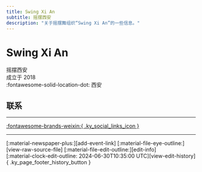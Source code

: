 ```yaml
---
title: Swing Xi An
subtitle: 摇摆西安
description: "关于摇摆舞组织“Swing Xi An”的一些信息。"
---
```


# Swing Xi An

摇摆西安  
成立于 2018  
:fontawesome-solid-location-dot: 西安  


## 联系


---

 [:fontawesome-brands-weixin:{ .ky_social_links_icon }](# "SwingXian")

---

<div class="ky_page_footer" markdown>
<div class="ky_page_footer_trailing" markdown="span">
[:material-newspaper-plus:][add-event-link]
[:material-file-eye-outline:][view-raw-source-file]
[:material-file-edit-outline:][edit-info]
</div>
<div class="ky_page_footer_leading" markdown="span">
[:material-clock-edit-outline: 2024-06-30T10:35:00 UTC][view-edit-history]{ .ky_page_footer_history_button }
</div>
</div>

[add-event-link]: https://github.com/swingdance/events/issues/new?assignees=&labels=add+event&projects=&template=02-add_entity.yml&title=%5Bzh_CN%5D%20Add%20Event%3A%20%3CName%3E&region=zh_CN&province=Shaanxi&city=Xian&org_id=swing-xi-an "添加活动"
[view-raw-source-file]: https://github.com/swingdance/orgs/blob/main/zh_CN/swing-xi-an.json "查看原始源文件"
[edit-info]: https://github.com/swingdance/orgs/issues/new?assignees=&labels=update+org&projects=&template=03-update_entity.yml&title=%5Bzh_CN%5D%20Update%20Org%3A%20Swing%20Xi%20An&region=zh_CN&id=swing-xi-an&name=Swing%20Xi%20An "编辑信息"

[view-edit-history]: https://github.com/swingdance/orgs/commits/main/zh_CN/swing-xi-an.json "查看编辑历史"
